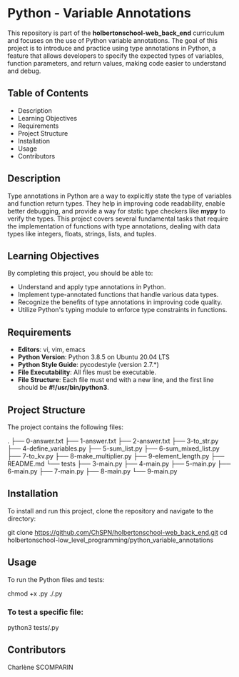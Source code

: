 # Python - Variable Annotations 

This repository is part of the **holbertonschool-web_back_end** curriculum and focuses on the use of Python variable annotations. The goal of this project is to introduce and practice using type annotations in Python, a feature that allows developers to specify the expected types of variables, function parameters, and return values, making code easier to understand and debug.

## Table of Contents
- Description
- Learning Objectives
- Requirements
- Project Structure
- Installation
- Usage
- Contributors

## Description
Type annotations in Python are a way to explicitly state the type of variables and function return types. They help in improving code readability, enable better debugging, and provide a way for static type checkers like **mypy** to verify the types. This project covers several fundamental tasks that require the implementation of functions with type annotations, dealing with data types like integers, floats, strings, lists, and tuples.

## Learning Objectives
By completing this project, you should be able to:

- Understand and apply type annotations in Python.
- Implement type-annotated functions that handle various data types.
- Recognize the benefits of type annotations in improving code quality.
- Utilize Python's typing module to enforce type constraints in functions.

## Requirements
- **Editors**: vi, vim, emacs
- **Python Version**: Python 3.8.5 on Ubuntu 20.04 LTS
- **Python Style Guide**: pycodestyle (version 2.7.*)
- **File Executability**: All files must be executable.
- **File Structure**: Each file must end with a new line, and the first line should be **#!/usr/bin/python3**.

## Project Structure
The project contains the following files:

.
├── 0-answer.txt
├── 1-answer.txt
├── 2-answer.txt
├── 3-to_str.py
├── 4-define_variables.py
├── 5-sum_list.py
├── 6-sum_mixed_list.py
├── 7-to_kv.py
├── 8-make_multiplier.py
├── 9-element_length.py
├── README.md
└── tests
    ├── 3-main.py
    ├── 4-main.py
    ├── 5-main.py
    ├── 6-main.py
    ├── 7-main.py
    ├── 8-main.py
    └── 9-main.py


## Installation
To install and run this project, clone the repository and navigate to the directory:


git clone https://github.com/ChSPN/holbertonschool-web_back_end.git
cd holbertonschool-low_level_programming/python_variable_annotations

## Usage
To run the Python files and tests:


chmod +x <filename>.py
./<filename>.py

### To test a specific file:
python3 tests/<testfile>.py

## Contributors
Charlène SCOMPARIN